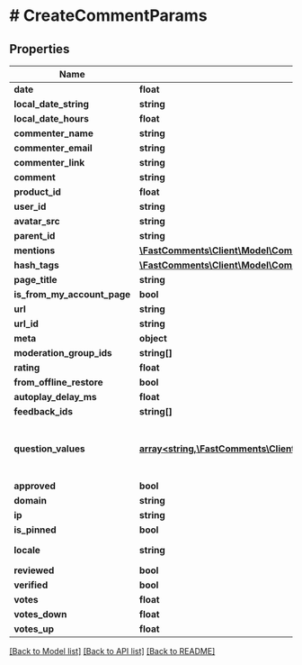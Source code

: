 # # CreateCommentParams

## Properties

Name | Type | Description | Notes
------------ | ------------- | ------------- | -------------
**date** | **float** |  | [optional]
**local_date_string** | **string** |  | [optional]
**local_date_hours** | **float** |  | [optional]
**commenter_name** | **string** |  |
**commenter_email** | **string** |  | [optional]
**commenter_link** | **string** |  | [optional]
**comment** | **string** |  |
**product_id** | **float** |  | [optional]
**user_id** | **string** |  | [optional]
**avatar_src** | **string** |  | [optional]
**parent_id** | **string** |  | [optional]
**mentions** | [**\FastComments\Client\Model\CommentUserMentionInfo[]**](CommentUserMentionInfo.md) |  | [optional]
**hash_tags** | [**\FastComments\Client\Model\CommentUserHashTagInfo[]**](CommentUserHashTagInfo.md) |  | [optional]
**page_title** | **string** |  | [optional]
**is_from_my_account_page** | **bool** |  | [optional]
**url** | **string** |  |
**url_id** | **string** |  |
**meta** | **object** |  | [optional]
**moderation_group_ids** | **string[]** |  | [optional]
**rating** | **float** |  | [optional]
**from_offline_restore** | **bool** |  | [optional]
**autoplay_delay_ms** | **float** |  | [optional]
**feedback_ids** | **string[]** |  | [optional]
**question_values** | [**array<string,\FastComments\Client\Model\RecordStringStringOrNumberValue>**](RecordStringStringOrNumberValue.md) | Construct a type with a set of properties K of type T | [optional]
**approved** | **bool** |  | [optional]
**domain** | **string** |  | [optional]
**ip** | **string** |  | [optional]
**is_pinned** | **bool** |  | [optional]
**locale** | **string** | Example: en_us |
**reviewed** | **bool** |  | [optional]
**verified** | **bool** |  | [optional]
**votes** | **float** |  | [optional]
**votes_down** | **float** |  | [optional]
**votes_up** | **float** |  | [optional]

[[Back to Model list]](../../README.md#models) [[Back to API list]](../../README.md#endpoints) [[Back to README]](../../README.md)
